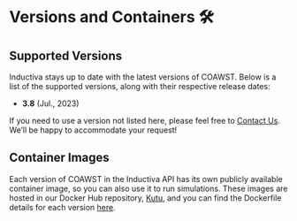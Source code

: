 # Versions and Containers 🛠️

## Supported Versions
Inductiva stays up to date with the latest versions of COAWST. Below is a list of the supported versions, along with their respective release dates:

- **3.8** (Jul., 2023)

If you need to use a version not listed here, please feel free to [Contact Us](mailto:support@inductiva.ai).
We’ll be happy to accommodate your request!

## Container Images
Each version of COAWST in the Inductiva API has its own publicly available container image, 
so you can also use it to run simulations. These images are hosted in our Docker Hub repository, 
[Kutu](https://hub.docker.com/r/inductiva/kutu/tags?name=coawst), and you can find the 
Dockerfile details for each version [here](https://github.com/inductiva/kutu/tree/main/simulators/coawst).